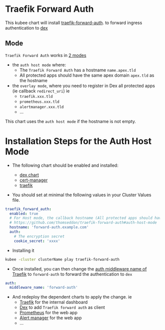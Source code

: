 # Traefik Forward Auth


This kubee chart will install [traefik-forward-auth](https://github.com/thomseddon/traefik-forward-auth).
to forward ingress authentication to [dex](../dex/README.md)

## Mode

`Traefik Forward Auth` works in [2 modes](https://github.com/thomseddon/traefik-forward-auth#operation-modes)
* the `auth host mode` where:
  * The `Traefik Forward Auth` has a hostname `name.apex.tld`
  * All protected apps should have the same apex domain `apex.tld` as the hostname
* the `overlay mode`, where you need to register in Dex all protected apps (ie callback `redirect_uri`) ie
  * `traefik.xxx.tld`
  * `prometheus.xxx.tld`
  * `alertmanager.xxx.tld`
  * ...

This chart uses the `auth host mode` if the hostname is not empty.


# Installation Steps for the Auth Host Mode

* The following chart should be enabled and installed:
  * [dex chart](../dex/README.md) 
  * [cert-manager](../cert-manager/README.md)
  * [traefik](../traefik/README.md)

* You should set at minimal the following values in your Cluster Values file.
```yaml
traefik_forward_auth:
  enabled: true
  # For Host mode, the callback hostname (All protected apps should have the same apex domain)
  # https://github.com/thomseddon/traefik-forward-auth#auth-host-mode
  hostname: 'forward-auth.example.com'
  auth:
    # The encryption secret
    cookie_secret: 'xxxx'
```

* Installing it
```bash
kubee -cluster clusterName play traefik-forward-auth
```

* Once installed, you can then change the [auth middleware name of Traefik](../traefik/values.yaml) to `forward-auth`
to forward the authentication to `dex` 
```yaml
auth:
  middleware_name: 'forward-auth'
```

* And redeploy the dependent charts to apply the change. ie 
  * [Traefik](../traefik/README.md) for the internal dashboard
  * [Dex](../dex/README.md) to add `Traefik forward auth` as client
  * [Prometheus](../prometheus/README.md) for the web app
  * [Alert manager](../alertmanager/README.md) for the web app
  * ...


